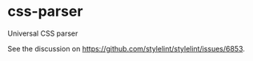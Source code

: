 # css-parser

Universal CSS parser

See the discussion on <https://github.com/stylelint/stylelint/issues/6853>.
